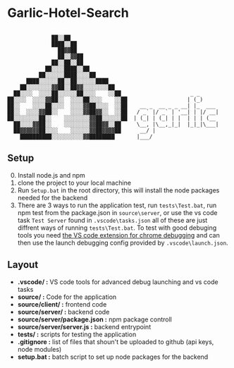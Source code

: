 # Garlic-Hotel-Search  
```
                    
              ██░░██                  
              ████░░██                
                ██▓▓██                
                ██░░▓▓██              
              ██░░██░░██              
            ██░░░░████░░██            
          ██░░░░░░████░░░░██          
      ████░░░░░░██░░██░░░░░░████      
    ██░░░░░░░░▓▓██░░██▓▓░░░░░░░░██    
  ██░░░░  ░░░░██░░░░░░██░░░░    ░░██                      _ _        
██░░░░  ░░░░▓▓██░░  ░░░░██░░░░    ░░██                   | (_)        
██░░    ░░░░██░░░░  ░░░░▓▓██░░░░  ░░██    __ _  __ _ _ __| |_  ___  
██░░  ░░░░▓▓██░░    ░░░░▓▓██▓▓░░  ░░██   / _` |/ _` | '__| | |/ __|
██░░░░░░░░██░░    ░░░░░░░░▓▓██░░░░░░██  | (_| | (_| | |  | | | (__   
  ██░░░░▓▓██░░    ░░░░░░░░▓▓██▓▓░░██     \__, |\__,_|_|  |_|_|\___| 
  ██▓▓▓▓▓▓██░░░░    ░░░░░░▓▓██▓▓▓▓██      __/ |    
    ██████████░░░░░░░░░░▓▓████████       |___/    
```

## Setup
0. Install node.js and npm
1. clone the project to your local machine
2. Run `Setup.bat` in the root directory, this will install the node packages needed for the backend
3. There are 3 ways to run the application test, run `tests\Test.bat`, run npm test from the package.json in `source\server`, or use the vs code task `Test Server` found in `.vscode\tasks.json` all of these are just diffrent ways of running `tests\Test.bat`. To test with good debuging tools you need [the VS code extension for chrome debugging](https://marketplace.visualstudio.com/items?itemName=msjsdiag.debugger-for-chrome) and can then use the launch debugging config provided by `.vscode\launch.json`.


## Layout
* **.vscode/ :** VS code tools for advanced debug launching and vs code tasks
* **source/ :** Code for the application
* **source/client/ :** frontend code
* **source/server/ :** backend code
* **source/server/package.json :** npm package controll
* **source/server/server.js :** backend entrypoint
* **tests/ :** scripts for testing the application 
* **.gitignore :** list of files that shoun't be uploaded to github (api keys, node modules)
* **setup.bat :** batch script to set up node packages for the backend
